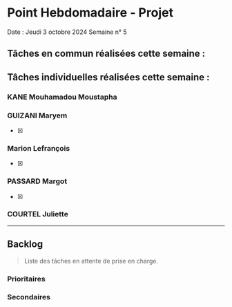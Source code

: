 # Point Hebdomadaire - Projet

Date : Jeudi 3 octobre 2024
Semaine n° 5

## Tâches en commun réalisées cette semaine :

## Tâches individuelles réalisées cette semaine :

### KANE Mouhamadou Moustapha


### GUIZANI Maryem
- [x]

### Marion Lefrançois
- [x] 

### PASSARD Margot
- [x] 


### COURTEL Juliette


---

## Backlog

> Liste des tâches en attente de prise en charge.

### Prioritaires

### Secondaires
